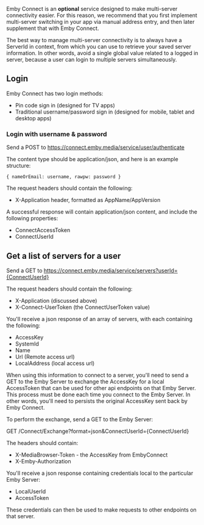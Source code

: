 Emby Connect is an **optional** service designed to make multi-server connectivity easier. For this reason, we recommend that you first implement multi-server switching in your app via manual address entry, and then later supplement that with Emby Connect.

The best way to manage multi-server connectivity is to always have a ServerId in context, from which you can use to retrieve your saved server information. In other words, avoid a single global value related to a logged in server, because a user can login to multiple servers simultaneously.

## Login

Emby Connect has two login methods:

* Pin code sign in (designed for TV apps)
* Traditional username/password sign in (designed for mobile, tablet and desktop apps)

### Login with username & password

Send a POST to https://connect.emby.media/service/user/authenticate

The content type should be application/json, and here is an example structure:

`{
                    nameOrEmail: username,
                    rawpw: password
                }`

The request headers should contain the following:

* X-Application header, formatted as AppName/AppVersion

A successful response will contain application/json content, and include the following properties:

* ConnectAccessToken
* ConnectUserId

## Get a list of servers for a user

Send a GET to https://connect.emby.media/service/servers?userId={ConnectUserId}

The request headers should contain the following:
* X-Application (discussed above)
* X-Connect-UserToken (the ConnectUserToken value)

You'll receive a json response of an array of servers, with each containing the following:

* AccessKey
* SystemId
* Name
* Url (Remote access url)
* LocalAddress (local access url)

When using this information to connect to a server, you'll need to send a GET to the Emby Server to exchange the AccessKey for a local AccessToken that can be used for other api endpoints on that Emby Server. This process must be done each time you connect to the Emby Server. In other words, you'll need to persists the original AccessKey sent back by Emby Connect.

To perform the exchange, send a GET to the Emby Server:

GET /Connect/Exchange?format=json&ConnectUserId={ConnectUserId}

The headers should contain:

* X-MediaBrowser-Token - the AccessKey from EmbyConnect
* X-Emby-Authorization

You'll receive a json response containing credentials local to the particular Emby Server:

* LocalUserId
* AccessToken

These credentials can then be used to make requests to other endpoints on that server.